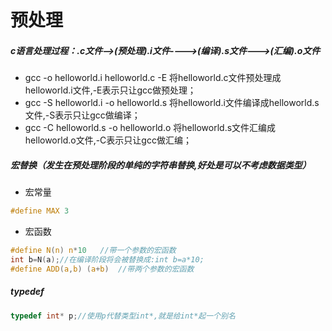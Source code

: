 # 预处理

#####  c语言处理过程：.c文件-->(预处理).i文件---->(编译).s文件--->(汇编).o文件
* gcc -o  helloworld.i   helloworld.c  -E   将helloworld.c文件预处理成helloworld.i文件,-E表示只让gcc做预处理；
* gcc -S  helloworld.i  -o helloworld.s       将helloworld.i文件编译成helloworld.s文件,-S表示只让gcc做编译；
* gcc -C  helloworld.s  -o helloworld.o    	  将helloworld.s文件汇编成helloworld.o文件,-C表示只让gcc做汇编；

##### 宏替换（发生在预处理阶段的单纯的字符串替换,好处是可以不考虑数据类型）   
* 宏常量
```c
#define MAX 3
```

* 宏函数    
```c
#define N(n) n*10   //带一个参数的宏函数
int b=N(a);//在编译阶段将会被替换成:int b=a*10;
#define ADD(a,b) (a+b)  //带两个参数的宏函数   
``` 

##### typedef
```c
typedef int* p;//使用p代替类型int*,就是给int*起一个别名
```

